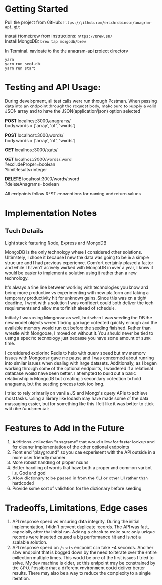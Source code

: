 # Getting Started

Pull the project from GitHub: `https://github.com/erichrobinson/anagram-api.git`

Install Homebrew from instructions: `https://brew.sh/`\
Install MongoDB: `brew tap mongodb/brew`

In Terminal, navigate to the the anagram-api project directory

`yarn`\
`yarn run seed-db`\
`yarn run start`

# Testing and API Usage:
During development, all test calls were run through Postman. When passing data into an endpoint through the request body, make sure to supply a valid JSON array and to have the JSON(application/json) option selected

**POST** localhost:3000/anagrams/\
body.words = ['array', 'of', 'words']

**POST** localhost:3000/words/\
body.words = ['array', 'of', 'words']

**GET** localhost:3000/stats/

**GET** localhost:3000/words/:word\
?excludeProper=boolean\
?limitResults=integer

**DELETE** localhost:3000/words/:word\
?deleteAnagrams=boolean

All endpoints follow REST conventions for naming and return values.

# Implementation Notes
## Tech Details
Light stack featuring Node, Express and MongoDB

MongoDB is the only technology where I considered other solutions. Ultimately, I chose it because I new the data was going to be in a simple structure and I had previous experience. Comfort certainly played a factor and while I haven't actively worked with MongoDB in over a year, I knew it would be easier to implement a solution using it rather than a new technology. 

It's always a fine line between working with technologies you know and being more productive vs experimenting with new platform and taking a temporary productivity hit for unknown gains. Since this was on a tight deadline, I went with a solution I was confident could both deliver the tech requirements and allow me to finish ahead of schedule.

Initially I was using Mongoose as well, but when I was seeding the DB the new model objects weren't being garbage collected quickly enough and the available memory would run out before the seeding finished. Rather than wrestle with Mongoose, I moved on without it. You should never be tied to
using a specific technology just because you have some amount of sunk time.

I considered exploring Redis to help with query speed but my memory issues with Mongoose gave me pause and I was concerned about running into similar issues when dealing with large datasets. Additionally, as I began working through some of the optional endpoints, I wondered if a relational database would have been better. I attempted to build out a basic relationship in MongoDB but creating a secondary collection to hold anagrams, but the seeding process took too long.

I tried to rely primarily on vanilla JS and Mongo's query APIs to achieve most tasks. Using a library like lodash may have made some of the data massaging easier, but for something like this I felt like it was better to stick with the fundamentals.

# Features to Add in the Future
1. Additional collection "anagrams" that would allow for faster lookup and for cleaner implementation of the other optional endpoints
2. Front end "playground" so you can experiment with the API outside in a more user friendly manner
3. More robust handling of proper nouns
4. Better handling of words that have both a proper and common variant i.e. God and god
5. Allow dictionary to be passed in from the CLI or other UI rather than hardcoded
6. Provide some sort of validation for the dictionary before seeding


# Tradeoffs, Limitations, Edge cases
1. API response speed vs ensuring data integrity. During the initial implementation, I didn't prevent duplicate records. The API was fast, especially after the initial run. Adding a check to make sure only unique records were inserted caused a big performance hit and is *not* a scalable solution. 
2. API response speed on `/stats` endpoint can take ~4 seconds. Another slow endpoint that is bogged down by the need to iterate over the entire collection multiple times. This would be one of the first issues I tried to solve. My dev machine is older, so this endpoint may be constrained by the CPU. Possible that a different environment could deliver better results. There may also be a way to reduce the complexity to a single iteration.
